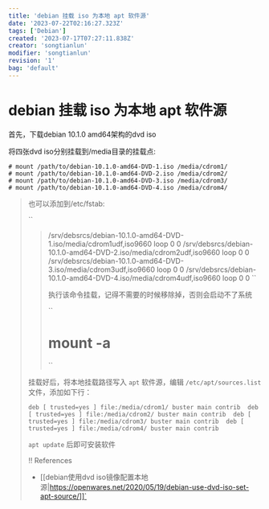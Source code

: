 ```yaml
---
title: 'debian 挂载 iso 为本地 apt 软件源'
date: '2023-07-22T02:16:27.323Z'
tags: ['Debian']
created: '2023-07-17T07:27:11.838Z'
creator: 'songtianlun'
modifier: 'songtianlun'
revision: '1'
bag: 'default'
---
```


<!-- Exported from TiddlyWiki at 10:16, 22nd 七月 2023 -->

# debian 挂载 iso 为本地 apt 软件源

首先，下载debian 10.1.0 amd64架构的dvd iso

将四张dvd iso分别挂载到/media目录的挂载点:

```
# mount /path/to/debian-10.1.0-amd64-DVD-1.iso /media/cdrom1/
# mount /path/to/debian-10.1.0-amd64-DVD-2.iso /media/cdrom2/
# mount /path/to/debian-10.1.0-amd64-DVD-3.iso /media/cdrom3/
# mount /path/to/debian-10.1.0-amd64-DVD-4.iso /media/cdrom4/
```

> 也可以添加到/etc/fstab:
> 
> 
> 
> ``
> > /srv/debsrcs/debian-10.1.0-amd64-DVD-1.iso/media/cdrom1udf,iso9660 loop 0 0
> > /srv/debsrcs/debian-10.1.0-amd64-DVD-2.iso/media/cdrom2udf,iso9660 loop 0 0
> > /srv/debsrcs/debian-10.1.0-amd64-DVD-3.iso/media/cdrom3udf,iso9660 loop 0 0
> > /srv/debsrcs/debian-10.1.0-amd64-DVD-4.iso/media/cdrom4udf,iso9660 loop 0 0
> > ``
> > 
> > 执行该命令挂载，记得不需要的时候移除掉，否则会启动不了系统
> > 
> > ``
> > # mount -a
> > ``
> 
> 挂载好后，将本地挂载路径写入 `apt` 软件源，编辑 `/etc/apt/sources.list` 文件，添加如下行：
> 
> ``
> deb [ trusted=yes ] file:/media/cdrom1/ buster main contrib 
> deb [ trusted=yes ] file:/media/cdrom2/ buster main contrib 
> deb [ trusted=yes ] file:/media/cdrom3/ buster main contrib 
> deb [ trusted=yes ] file:/media/cdrom4/ buster main contrib 
> ``
> 
> `apt update` 后即可安装软件
> 
> !! References
> 
> * [[debian使用dvd iso镜像配置本地源|https://openwares.net/2020/05/19/debian-use-dvd-iso-set-apt-source/]]`